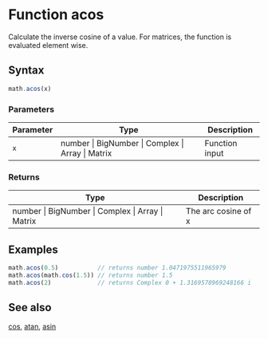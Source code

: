 <!-- Note: This file is automatically generated from source code comments. Changes made in this file will be overridden. -->
# Function acos
Calculate the inverse cosine of a value.
For matrices, the function is evaluated element wise.
## Syntax
```js
math.acos(x)
```
### Parameters
Parameter | Type | Description
--------- | ---- | -----------
`x` | number &#124; BigNumber &#124; Complex &#124; Array &#124; Matrix | Function input
### Returns
Type | Description
---- | -----------
number &#124; BigNumber &#124; Complex &#124; Array &#124; Matrix | The arc cosine of x
## Examples
```js
math.acos(0.5)           // returns number 1.0471975511965979
math.acos(math.cos(1.5)) // returns number 1.5
math.acos(2)             // returns Complex 0 + 1.3169578969248166 i
```
## See also
[cos](cos.md),
[atan](atan.md),
[asin](asin.md)
